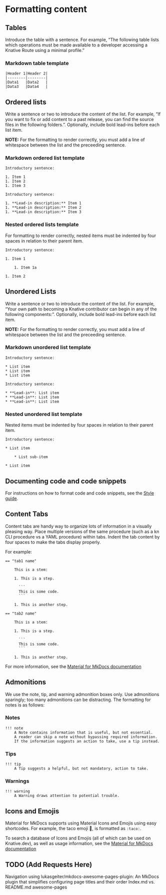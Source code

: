 # Formatting content

## Tables

Introduce the table with a sentence. For example, “The following table lists which operations must be
made available to a developer accessing a Knative Route using a minimal profile.”


### Markdown table template

```
|Header 1|Header 2|
|--------|--------|
|Data1   |Data2   |
|Data3   |Data4   |
```

## Ordered lists

Write a sentence or two to introduce the content of the list.
For example, “If you want to fix or add content to a past release, you can find the source files in
the following folders.”. Optionally, include bold lead-ins before each list item.

**NOTE:** For the formatting to render correctly, you must add a line of whitespace
between the list and the preceeding sentence.

### Markdown ordered list template

```
Introductory sentence:

1. Item 1
1. Item 2
1. Item 3
```

```
Introductory sentence:

1. **Lead-in description:** Item 1
1. **Lead-in description:** Item 2
1. **Lead-in description:** Item 3
```

### Nested ordered lists template

For formatting to render correctly, nested items must be indented by four spaces
in relation to their parent item.

```
Introductory sentence:

1. Item 1

    1. Item 1a

1. Item 2
```

## Unordered Lists

Write a sentence or two to introduce the content of the list.
For example, “Your own path to becoming a Knative contributor can begin in any of the following
components:”. Optionally, include bold lead-ins before each list item.

**NOTE:** For the formatting to render correctly, you must add a line of whitespace
between the list and the preceeding sentence.

### Markdown unordered list template

```
Introductory sentence:

* List item
* List item
* List item
```

```
Introductory sentence:

* **Lead-in**: List item
* **Lead-in**: List item
* **Lead-in**: List item
```

### Nested unordered list template

Nested items must be indented by four spaces in relation to their parent item.

```
Introductory sentence:

* List item

    * List sub-item

* List item
```

## Documenting code and code snippets

For instructions on how to format code and code snippets, see the
[Style guide](../style-guide/documenting-code.md).


## Content Tabs

Content tabs are handy way to organize lots of information in a visually pleasing way.
Place multiple versions of the same procedure (such as a kn CLI procedure vs a YAML procedure)
within tabs. Indent the tab content by four spaces to make the tabs display properly.

For example:

    == "tab1 name"

        This is a stem:

        1. This is a step.

          ```
          This is some code.
          ```

        1. This is another step.

    == "tab2 name"

        This is a stem:

        1. This is a step.

          ```
          This is some code.
          ```

        1. This is another step.


For more information, see the [Material for MkDocs documentation](https://squidfunk.github.io/mkdocs-material/reference/content-tabs/#usage)


## Admonitions

We use the note, tip, and warning admonition boxes only. Use admonitions sparingly; too many
admonitions can be distracting. The formatting for notes is as follows:

### Notes

```
!!! note
    A Note contains information that is useful, but not essential.
    A reader can skip a note without bypassing required information.
    If the information suggests an action to take, use a tip instead.
```

### Tips

```
!!! tip
    A Tip suggests a helpful, but not mandatory, action to take.
```

### Warnings

```
!!! warning
    A Warning draws attention to potential trouble.
```

## Icons and Emojis

Material for MkDocs supports using Material Icons and Emojis using easy shortcodes.
For example, the taco emoji :taco:, is formatted as `:taco:`.

To search a database of Icons and Emojis (all of which can be used on Knative.dev),
as well as usage information, see the
[Material for MkDocs documentation](https://squidfunk.github.io/mkdocs-material/reference/icons-emojis/#search)


## TODO (Add Requests Here)
Navigation using lukasgeiter/mkdocs-awesome-pages-plugin: An MkDocs plugin that simplifies configuring page titles and their order
Index.md vs. README.md
awesome-pages
